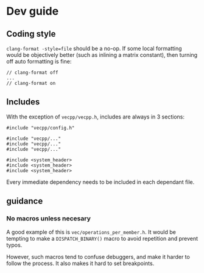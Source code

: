# Dev guide

## Coding style

`clang-format -style=file` should be a no-op. If some local formatting would be
objectively better (such as inlining a matrix constant), then turning off auto 
formatting is fine:

```
// clang-format off
...
// clang-format on
```
## Includes

With the exception of `vecpp/vecpp.h`, includes are always in 3 sections:

```
#include "vecpp/config.h"

#include "vecpp/..."
#include "vecpp/..."
#include "vecpp/..."

#include <system_header>
#include <system_header>
#include <system_header>
```

Every immediate dependency needs to be included in each dependant file.

## guidance

### No macros unless necesary

A good example of this is `vec/operations_per_member.h`. It would be tempting 
to make a `DISPATCH_BINARY()` macro to avoid repetition and prevent typos.

However, such macros tend to confuse debuggers, and make it harder to follow
the process. It also makes it hard to set breakpoints.